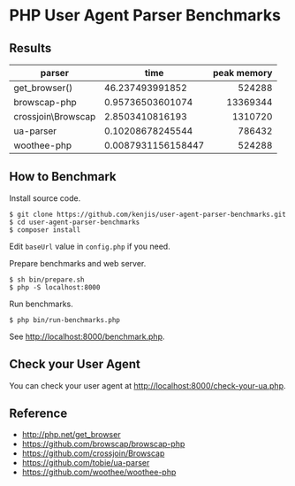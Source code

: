 # PHP User Agent Parser Benchmarks

## Results

|parser            |time               |peak memory|
|------------------|-------------------|----------:|
|get_browser()     |46.237493991852    |524288     |
|browscap-php      | 0.95736503601074  |13369344   |
|crossjoin\Browscap| 2.8503410816193   |1310720    |
|ua-parser         | 0.10208678245544  |786432     |
|woothee-php       | 0.0087931156158447|524288     |

## How to Benchmark

Install source code.

~~~
$ git clone https://github.com/kenjis/user-agent-parser-benchmarks.git
$ cd user-agent-parser-benchmarks
$ composer install
~~~

Edit `baseUrl` value in `config.php` if you need.

Prepare benchmarks and web server.

~~~
$ sh bin/prepare.sh
$ php -S localhost:8000
~~~

Run benchmarks.

~~~
$ php bin/run-benchmarks.php
~~~

See <http://localhost:8000/benchmark.php>.

## Check your User Agent

You can check your user agent at <http://localhost:8000/check-your-ua.php>.

## Reference

* http://php.net/get_browser
* https://github.com/browscap/browscap-php
* https://github.com/crossjoin/Browscap
* https://github.com/tobie/ua-parser
* https://github.com/woothee/woothee-php

